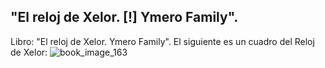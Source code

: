 ## "El reloj de Xelor. [!] Ymero Family".
Libro: "El reloj de Xelor. Ymero Family".
El siguiente es un cuadro del Reloj de Xelor:
![book_image_163](https://media.discordapp.net/attachments/1105643336989159555/1105647762063753276/163.jpg)